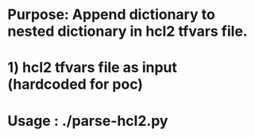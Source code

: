 # Purpose: Append dictionary to nested dictionary in hcl2 tfvars file.
#         1) hcl2 tfvars file as input (hardcoded for poc)
# Usage  : ./parse-hcl2.py


